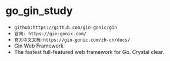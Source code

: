 # go_gin_study
- `github:https://github.com/gin-gonic/gin`
- `官网: https://gin-gonic.com/`
- `官方中文文档:https://gin-gonic.com/zh-cn/docs/`
- Gin Web Framework
- The fastest full-featured web framework for Go. Crystal clear.